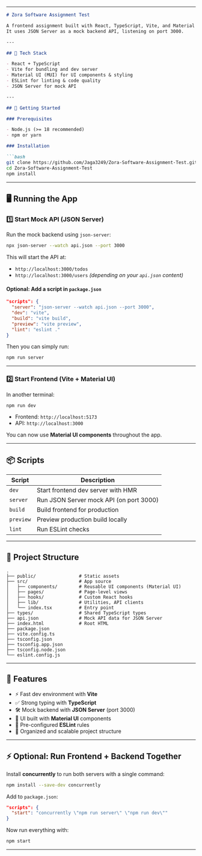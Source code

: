 

---

````md
# Zora Software Assignment Test

A frontend assignment built with React, TypeScript, Vite, and Material UI, designed for the Zora Software take-home test.  
It uses JSON Server as a mock backend API, listening on port 3000.

---

## 🧰 Tech Stack

- React + TypeScript  
- Vite for bundling and dev server  
- Material UI (MUI) for UI components & styling  
- ESLint for linting & code quality  
- JSON Server for mock API  

---

## 🚀 Getting Started

### Prerequisites

- Node.js (>= 18 recommended)  
- npm or yarn  

### Installation

```bash
git clone https://github.com/Jaga3249/Zora-Software-Assignment-Test.git
cd Zora-Software-Assignment-Test
npm install
````

---

## 🖥️ Running the App

### 1️⃣ Start Mock API (JSON Server)

Run the mock backend using `json-server`:

```bash
npx json-server --watch api.json --port 3000
```

This will start the API at:

* `http://localhost:3000/todos`
* `http://localhost:3000/users`
  *(depending on your `api.json` content)*

#### Optional: Add a script in `package.json`

```json
"scripts": {
  "server": "json-server --watch api.json --port 3000",
  "dev": "vite",
  "build": "vite build",
  "preview": "vite preview",
  "lint": "eslint ."
}
```

Then you can simply run:

```bash
npm run server
```

---

### 2️⃣ Start Frontend (Vite + Material UI)

In another terminal:

```bash
npm run dev
```

* Frontend: `http://localhost:5173`
* API: `http://localhost:3000`

You can now use **Material UI components** throughout the app.

---

## 📦 Scripts

| Script    | Description                             |
| --------- | --------------------------------------- |
| `dev`     | Start frontend dev server with HMR      |
| `server`  | Run JSON Server mock API (on port 3000) |
| `build`   | Build frontend for production           |
| `preview` | Preview production build locally        |
| `lint`    | Run ESLint checks                       |

---

## 📁 Project Structure

```
.
├── public/                # Static assets
├── src/                   # App source
│   ├── components/        # Reusable UI components (Material UI)
│   ├── pages/             # Page-level views
│   ├── hooks/             # Custom React hooks
│   ├── lib/               # Utilities, API clients
│   └── index.tsx          # Entry point
├── types/                 # Shared TypeScript types
├── api.json               # Mock API data for JSON Server
├── index.html             # Root HTML
├── package.json
├── vite.config.ts
├── tsconfig.json
├── tsconfig.app.json
├── tsconfig.node.json
└── eslint.config.js
```

---

## 🎯 Features

* ⚡ Fast dev environment with **Vite**
* ✅ Strong typing with **TypeScript**
* 🛠️ Mock backend with **JSON Server** (port 3000)
* 🎨 UI built with **Material UI** components
* 🧹 Pre-configured **ESLint** rules
* 📂 Organized and scalable project structure

---

## ⚡ Optional: Run Frontend + Backend Together

Install **concurrently** to run both servers with a single command:

```bash
npm install --save-dev concurrently
```

Add to `package.json`:

```json
"scripts": {
  "start": "concurrently \"npm run server\" \"npm run dev\""
}
```

Now run everything with:

```bash
npm start
```

---

